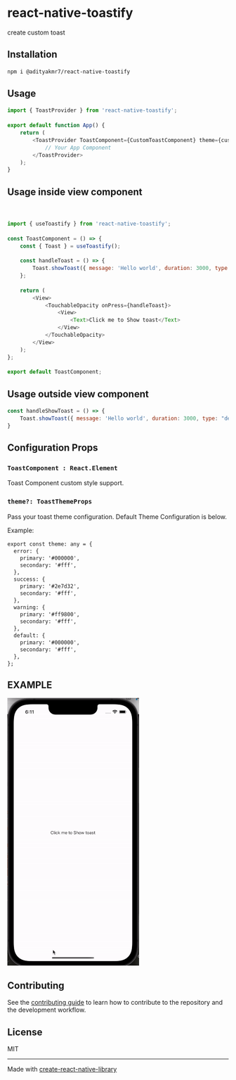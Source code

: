# react-native-toastify

create custom toast

## Installation

```sh
npm i @adityakmr7/react-native-toastify
```

## Usage

```js
import { ToastProvider } from 'react-native-toastify';

export default function App() {
    return (
        <ToastProvider ToastComponent={CustomToastComponent} theme={customTheme}>
            // Your App Component
        </ToastProvider>
    );
}

```

## Usage inside view component

```js


import { useToastify } from 'react-native-toastify';

const ToastComponent = () => {
    const { Toast } = useToastify();

    const handleToast = () => {
        Toast.showToast({ message: 'Hello world', duration: 3000, type: "default" });
    };

    return (
        <View>
            <TouchableOpacity onPress={handleToast}>
                <View>
                    <Text>Click me to Show toast</Text>
                </View>
            </TouchableOpacity>
        </View>
    );
};

export default ToastComponent;

```

## Usage outside view component

```js
const handleShowToast = () => {
    Toast.showToast({ message: 'Hello world', duration: 3000, type: "default" });
}
```




## Configuration Props

### `ToastComponent : React.Element`

Toast Component custom style support.

### `theme?: ToastThemeProps`

Pass your toast theme configuration. Default Theme Configuration is below.

Example:

```
export const theme: any = {
  error: {
    primary: '#000000',
    secondary: '#fff',
  },
  success: {
    primary: '#2e7d32',
    secondary: '#fff',
  },
  warning: {
    primary: '#ff9800',
    secondary: '#fff',
  },
  default: {
    primary: '#000000',
    secondary: '#fff',
  },
};

```


## EXAMPLE

<img alt="main-example" src="https://raw.githubusercontent.com/adityakmr7/react-native-toastify/main/example/assets/toast-example.gif"/>

## Contributing

See the [contributing guide](CONTRIBUTING.md) to learn how to contribute to the repository and the development workflow.

## License

MIT

---

Made with [create-react-native-library](https://github.com/callstack/react-native-builder-bob)
